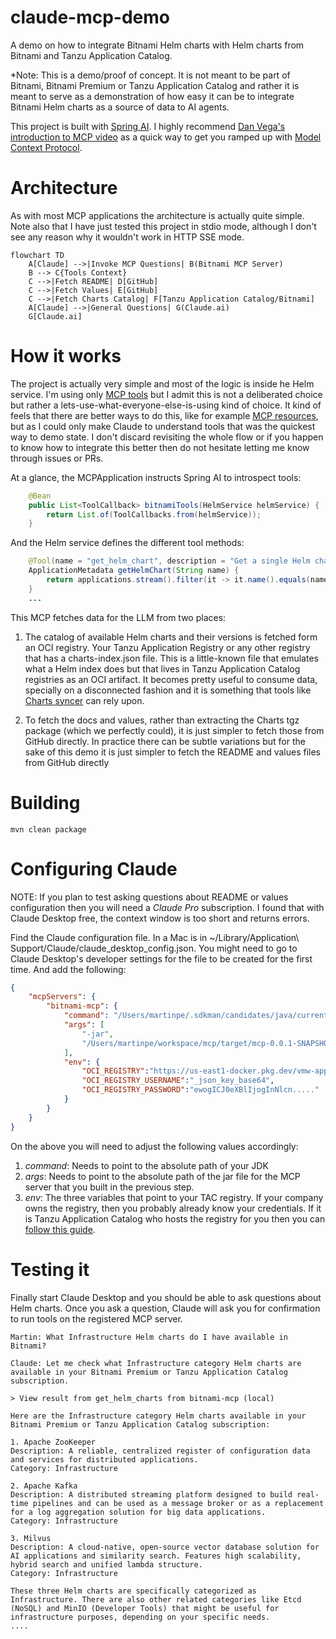 # claude-mcp-demo
A demo on how to integrate Bitnami Helm charts with Helm charts from Bitnami and Tanzu Application Catalog.

*Note: This is a demo/proof of concept. It is not meant to be part of Bitnami, Bitnami Premium or Tanzu Application Catalog and rather it is meant to serve as a demonstration of how easy it can be to integrate Bitnami Helm charts as a source of data to AI agents. 

This project is built with [Spring AI](https://spring.io/projects/spring-ai). I highly recommend [Dan Vega's introduction to MCP video](https://www.youtube.com/watch?v=w5YVHG1j3Co) as a quick way to get you ramped up with [Model Context Protocol](https://github.com/modelcontextprotocol). 

# Architecture
As with most MCP applications the architecture is actually quite simple. Note also that I have just tested this project in stdio mode, although I don't see any reason why it wouldn't work in HTTP SSE mode. 

```mermaid
flowchart TD
    A[Claude] -->|Invoke MCP Questions| B(Bitnami MCP Server)
    B --> C{Tools Context}
    C -->|Fetch README| D[GitHub]
    C -->|Fetch Values| E[GitHub]
    C -->|Fetch Charts Catalog| F[Tanzu Application Catalog/Bitnami]
    A[Claude] -->|General Questions| G(Claude.ai)
    G[Claude.ai]
```

# How it works
The project is actually very simple and most of the logic is inside he Helm service. I'm using only [MCP tools](https://modelcontextprotocol.io/docs/concepts/tools) but I admit this is not a deliberated choice but rather a lets-use-what-everyone-else-is-using kind of choice. It kind of feels that there are better ways to do this, like for example [MCP resources](https://modelcontextprotocol.io/docs/concepts/resources), but as I could only make Claude to understand tools that was the quickest way to demo state. I don't discard revisiting the whole flow or if you happen to know how to integrate this better then do not hesitate letting me know through issues or PRs. 

At a glance, the MCPApplication instructs Spring AI to introspect tools:

```java
	@Bean
	public List<ToolCallback> bitnamiTools(HelmService helmService) {
		return List.of(ToolCallbacks.from(helmService));
	}
```

And the Helm service defines the different tool methods:

```java
    @Tool(name = "get_helm_chart", description = "Get a single Helm chart as long as it is available in your Bitnami Premium or Tanzu Application Catalog subscription.")
    ApplicationMetadata getHelmChart(String name) {
        return applications.stream().filter(it -> it.name().equals(name)).findFirst().orElse(null);
    }
    ...
```

This MCP fetches data for the LLM from two places:

1. The catalog of available Helm charts and their versions is fetched form an OCI registry. Your Tanzu Application Registry or any other registry that has a charts-index.json file. This is a little-known file that emulates what a Helm index does but that lives in Tanzu Application Catalog registries as an OCI artifact. It becomes pretty useful to consume data, specially on a disconnected fashion and it is something that tools like [Charts syncer](https://github.com/bitnami/charts-syncer) can rely upon.

2. To fetch the docs and values, rather than extracting the Charts tgz package (which we perfectly could), it is just simpler to fetch those from GitHub directly. In practice there can be subtle variations but for the sake of this demo it is just simpler to fetch the README and values files from GitHub directly

# Building
```console
mvn clean package
```

# Configuring Claude

NOTE: If you plan to test asking questions about README or values configuration then you will need a *Claude Pro* subscription. I found that with Claude Desktop free, the context window is too short and returns errors. 

Find the Claude configuration file. In a Mac is in  ~/Library/Application\ Support/Claude/claude_desktop_config.json. You might need to go to Claude Desktop's developer settings for the file to be created for the first time. And add the following:

```json
{
    "mcpServers": {
        "bitnami-mcp": {
            "command": "/Users/martinpe/.sdkman/candidates/java/current/bin/java",
            "args": [
                "-jar",
                "/Users/martinpe/workspace/mcp/target/mcp-0.0.1-SNAPSHOT.jar"
            ],
            "env": {
                "OCI_REGISTRY":"https://us-east1-docker.pkg.dev/vmw-app-catalog/hosted-registry-...",
                "OCI_REGISTRY_USERNAME":"_json_key_base64",
                "OCI_REGISTRY_PASSWORD":"ewogICJ0eXBlIjogInNlcn....."
            }
        }
    }
}
```

On the above you will need to adjust the following values accordingly:

1. _command_: Needs to point to the absolute path of your JDK
2. _args_: Needs to point to the absolute path of the jar file for the MCP server that you built in the previous step.
3. _env_: The three variables that point to your TAC registry. If your company owns the registry, then you probably already know your credentials. If it is Tanzu Application Catalog who hosts the registry for you then you can [follow this guide](https://techdocs.broadcom.com/us/en/vmware-tanzu/application-catalog/tanzu-application-catalog/services/tac-doc/get-started-index.html#obtaining-registry-credentials).

# Testing it

Finally start Claude Desktop and you should be able to ask questions about Helm charts. Once you ask a question, Claude will ask you for confirmation to run tools on the registered MCP server. 

```
Martin: What Infrastructure Helm charts do I have available in Bitnami?

Claude: Let me check what Infrastructure category Helm charts are available in your Bitnami Premium or Tanzu Application Catalog subscription.

> View result from get_helm_charts from bitnami-mcp (local)

Here are the Infrastructure category Helm charts available in your Bitnami Premium or Tanzu Application Catalog subscription:

1. Apache ZooKeeper
Description: A reliable, centralized register of configuration data and services for distributed applications.
Category: Infrastructure

2. Apache Kafka
Description: A distributed streaming platform designed to build real-time pipelines and can be used as a message broker or as a replacement for a log aggregation solution for big data applications.
Category: Infrastructure

3. Milvus
Description: A cloud-native, open-source vector database solution for AI applications and similarity search. Features high scalability, hybrid search and unified lambda structure.
Category: Infrastructure

These three Helm charts are specifically categorized as Infrastructure. There are also other related categories like Etcd (NoSQL) and MinIO (Developer Tools) that might be useful for infrastructure purposes, depending on your specific needs.
....
```



